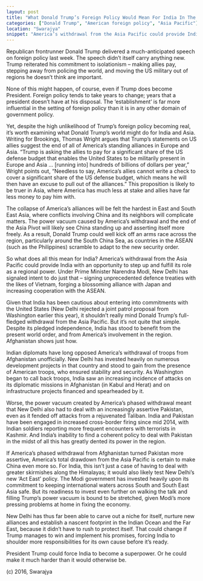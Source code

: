 ```yaml
---
layout: post
title: "What Donald Trump’s Foreign Policy Would Mean For India In The Asia Pacific"
categories: ["Donald Trump", "American foreign policy", "Asia Pacific"]
location: "Swarajya"
snippet: "America’s withdrawal from the Asia Pacific could provide India with an opportunity to step up and fulfill its role as a regional power. Or, more plausibly, it could force India to shoulder more responsibilities for its own security before it’s ready. (Published in Swarajya)"
---
```


Republican frontrunner Donald Trump delivered a much-anticipated speech on foreign policy last week. The speech didn’t itself carry anything new. Trump reiterated his commitment to isolationism – making allies pay, stepping away from policing the world, and moving the US military out of regions he doesn’t think are important.

None of this might happen, of course, even if Trump does become President. Foreign policy tends to take years to change; years that a president doesn’t have at his disposal. The ‘establishment’ is far more influential in the setting of foreign policy than it is in any other domain of government policy.

Yet, despite the high unlikelihood of Trump’s foreign policy becoming real, it’s worth examining what Donald Trump’s world might do for India and Asia. Writing for Brookings, Thomas Wright argues that Trump’s statements on US allies suggest the end of all of America’s standing alliances in Europe and Asia. “Trump is asking the allies to pay for a significant share of the US defense budget that enables the United States to be militarily present in Europe and Asia … [running into] hundreds of billions of dollars per year,” Wright points out, “Needless to say, America’s allies cannot write a check to cover a significant share of the US defense budget, which means he will then have an excuse to pull out of the alliances.” This proposition is likely to be truer in Asia, where America has much less at stake and allies have far less money to pay him with.

The collapse of America’s alliances will be felt the hardest in East and South East Asia, where conflicts involving China and its neighbors will complicate matters. The power vacuum caused by America’s withdrawal and the end of the Asia Pivot will likely see China standing up and asserting itself more freely. As a result, Donald Trump could well kick off an arms race across the region, particularly around the South China Sea, as countries in the ASEAN (such as the Philippines) scramble to adapt to the new security order.

So what does all this mean for India? America’s withdrawal from the Asia Pacific could provide India with an opportunity to step up and fulfill its role as a regional power. Under Prime Minister Narendra Modi, New Delhi has signaled intent to do just that – signing unprecedented defence treaties with the likes of Vietnam, forging a blossoming alliance with Japan and increasing cooperation with the ASEAN.

Given that India has been cautious about entering into commitments with the United States (New Delhi rejected a joint patrol proposal from Washington earlier this year), it shouldn’t really mind Donald Trump’s full-fledged withdrawal from the Asia Pacific. But it’s not quite that simple. Despite its pledged independence, India has stood to benefit from the present world order, and from America’s involvement in the region. Afghanistan shows just how.

Indian diplomats have long opposed America’s withdrawal of troops from Afghanistan unofficially. New Delhi has invested heavily on numerous development projects in that country and stood to gain from the presence of American troops, who ensured stability and security. As Washington began to call back troops, India saw an increasing incidence of attacks on its diplomatic missions in Afghanistan (in Kabul and Herat) and on infrastructure projects financed and spearheaded by it.

Worse, the power vacuum created by America’s phased withdrawal meant that New Delhi also had to deal with an increasingly assertive Pakistan, even as it fended off attacks from a rejuvenated Taliban. India and Pakistan have been engaged in increased cross-border firing since mid 2014, with Indian soldiers reporting more frequent encounters with terrorists in Kashmir. And India’s inability to find a coherent policy to deal with Pakistan in the midst of all this has greatly dented its power in the region.

If America’s phased withdrawal from Afghanistan turned Pakistan more assertive, America’s total drawdown from the Asia Pacific is certain to make China even more so. For India, this isn’t just a case of having to deal with greater skirmishes along the Himalayas; it would also likely test New Delhi’s new ‘Act East’ policy. The Modi government has invested heavily upon its commitment to keeping international waters across South and South East Asia safe. But its readiness to invest even further on walking the talk and filling Trump’s power vacuum is bound to be stretched, given Modi’s more pressing problems at home in fixing the economy.

New Delhi has thus far been able to carve out a niche for itself, nurture new alliances and establish a nascent footprint in the Indian Ocean and the Far East, because it didn’t have to rush to protect itself. That could change if Trump manages to win and implement his promises, forcing India to shoulder more responsibilities for its own cause before it’s ready.

President Trump could force India to become a superpower. Or he could make it much harder than it would otherwise be.

(c) 2016, Swarajya

